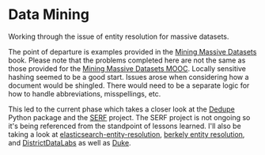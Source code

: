 Data Mining
===========

Working through the issue of entity resolution for massive datasets.

The point of departure is examples provided in the [Mining Massive Datasets](http://www.mmds.org/) book. Please note that the problems completed
here are not the same as those provided for the [Mining Massive Datasets MOOC](https://www.coursera.org/course/mmds). Locally sensitive hashing
seemed to be a good start. Issues arose when considering how a document
would be shingled. There would need to be a separate logic for how to
handle abbreviations, misspellings, etc.

This led to the current phase which takes a closer look at the [Dedupe](https://github.com/datamade/dedupe) Python package and the [SERF](http://infolab.stanford.edu/serf/) project. The SERF project is not ongoing so
it's being referenced from the standpoint of lessons learned. I'll also
be taking a look at [elasticsearch-entity-resolution](https://github.com/YannBrrd/elasticsearch-entity-resolution), [berkely entity resolution](https://github.com/gregdurrett/berkeley-entity), and [DistrictDataLabs](https://github.com/DistrictDataLabs/entity-resolution) as well as [Duke](https://github.com/larsga/Duke).




